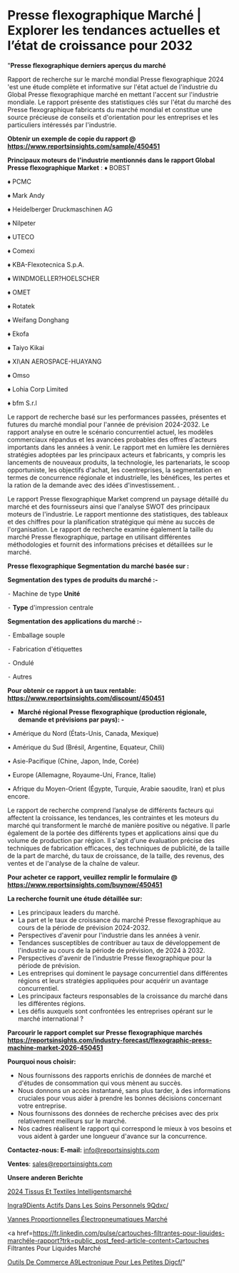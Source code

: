 # Presse flexographique Marché | Explorer les tendances actuelles et l’état de croissance pour 2032

"<strong>Presse flexographique derniers aperçus du marché</strong>

Rapport de recherche sur le marché mondial Presse flexographique 2024 'est une étude complète et informative sur l'état actuel de l'industrie du Global Presse flexographique marché en mettant l'accent sur l'industrie mondiale. Le rapport présente des statistiques clés sur l'état du marché des Presse flexographique fabricants du marché mondial et constitue une source précieuse de conseils et d'orientation pour les entreprises et les particuliers intéressés par l'industrie.

<strong>Obtenir un exemple de copie du rapport @ <a href=https://www.reportsinsights.com/sample/450451>https://www.reportsinsights.com/sample/450451</a></strong>

<strong>Principaux moteurs de l'industrie mentionnés dans le rapport Global Presse flexographique Market</strong> :
♦ BOBST

♦ PCMC

♦ Mark Andy

♦ Heidelberger Druckmaschinen AG

♦ Nilpeter

♦ UTECO

♦ Comexi

♦ KBA-Flexotecnica S.p.A.

♦ WINDMOELLER?HOELSCHER

♦ OMET

♦ Rotatek

♦ Weifang Donghang

♦ Ekofa

♦ Taiyo Kikai

♦ XI\AN AEROSPACE-HUAYANG

♦ Omso

♦ Lohia Corp Limited

♦ bfm S.r.l

Le rapport de recherche basé sur les performances passées, présentes et futures du marché mondial pour l'année de prévision 2024-2032. Le rapport analyse en outre le scénario concurrentiel actuel, les modèles commerciaux répandus et les avancées probables des offres d'acteurs importants dans les années à venir. Le rapport met en lumière les dernières stratégies adoptées par les principaux acteurs et fabricants, y compris les lancements de nouveaux produits, la technologie, les partenariats, le scoop opportuniste, les objectifs d'achat, les coentreprises, la segmentation en termes de concurrence régionale et industrielle, les bénéfices, les pertes et la ration de la demande avec des idées d'investissement. .

Le rapport Presse flexographique Market comprend un paysage détaillé du marché et des fournisseurs ainsi que l'analyse SWOT des principaux moteurs de l'industrie. Le rapport mentionne des statistiques, des tableaux et des chiffres pour la planification stratégique qui mène au succès de l'organisation. Le rapport de recherche examine également la taille du marché Presse flexographique, partage en utilisant différentes méthodologies et fournit des informations précises et détaillées sur le marché.

<strong>Presse flexographique Segmentation du marché basée sur :</strong>

<strong>Segmentation des types de produits du marché :-</strong>

⁃ Machine de type <strong>Unité</strong>

⁃ <strong>Type</strong> d'impression centrale

<strong>Segmentation des applications du marché :-</strong>

⁃ Emballage souple

⁃ Fabrication d'étiquettes

⁃ Ondulé

⁃ Autres

<strong>Pour obtenir ce rapport à un taux rentable: <a href=https://www.reportsinsights.com/discount/450451>https://www.reportsinsights.com/discount/450451</a></strong>
<ul>
  <li><strong>Marché régional Presse flexographique (production régionale, demande et prévisions par pays): -</strong></li>
</ul>
• Amérique du Nord (États-Unis, Canada, Mexique)

• Amérique du Sud (Brésil, Argentine, Equateur, Chili)

• Asie-Pacifique (Chine, Japon, Inde, Corée)

• Europe (Allemagne, Royaume-Uni, France, Italie)

• Afrique du Moyen-Orient (Égypte, Turquie, Arabie saoudite, Iran) et plus encore.

Le rapport de recherche comprend l’analyse de différents facteurs qui affectent la croissance, les tendances, les contraintes et les moteurs du marché qui transforment le marché de manière positive ou négative. Il parle également de la portée des différents types et applications ainsi que du volume de production par région. Il s'agit d'une évaluation précise des techniques de fabrication efficaces, des techniques de publicité, de la taille de la part de marché, du taux de croissance, de la taille, des revenus, des ventes et de l'analyse de la chaîne de valeur.

<strong>Pour acheter ce rapport, veuillez remplir le formulaire @   <a href=https://www.reportsinsights.com/buynow/450451>https://www.reportsinsights.com/buynow/450451</a></strong>

<strong>La recherche fournit une étude détaillée sur:</strong>
<ul>
  <li>Les principaux leaders du marché.</li>
  <li>La part et le taux de croissance du marché Presse flexographique au cours de la période de prévision 2024-2032.</li>
  <li>Perspectives d'avenir pour l'industrie dans les années à venir.</li>
  <li>Tendances susceptibles de contribuer au taux de développement de l'industrie au cours de la période de prévision, de 2024 à 2032.</li>
  <li>Perspectives d'avenir de l'industrie Presse flexographique pour la période de prévision.</li>
  <li>Les entreprises qui dominent le paysage concurrentiel dans différentes régions et leurs stratégies appliquées pour acquérir un avantage concurrentiel.</li>
  <li>Les principaux facteurs responsables de la croissance du marché dans les différentes régions.</li>
  <li>Les défis auxquels sont confrontées les entreprises opérant sur le marché international ?</li>
</ul>

<strong>Parcourir le rapport complet sur Presse flexographique marchés <a href=https://reportsinsights.com/industry-forecast/flexographic-press-machine-market-2026-450451>https://reportsinsights.com/industry-forecast/flexographic-press-machine-market-2026-450451</a></strong>

<strong>Pourquoi nous choisir:</strong>
<ul>
  <li>Nous fournissons des rapports enrichis de données de marché et d'études de consommation qui vous mènent au succès.</li>
  <li>Nous donnons un accès instantané, sans plus tarder, à des informations cruciales pour vous aider à prendre les bonnes décisions concernant votre entreprise.</li>
  <li>Nous fournissons des données de recherche précises avec des prix relativement meilleurs sur le marché.</li>
  <li>Nos cadres réalisent le rapport qui correspond le mieux à vos besoins et vous aident à garder une longueur d'avance sur la concurrence.</li>
</ul>
<strong>Contactez-nous:
</strong><strong>E-mail:</strong> <a href=mailto:info@reportsinsights.com>info@reportsinsights.com</a>

<strong>Ventes</strong>: <a href=mailto:sales@reportsinsights.com>sales@reportsinsights.com</a>

<strong>Unsere anderen Berichte</strong>

<a href=https://www.linkedin.com/pulse/2024-tissus-et-textiles-intelligentsmarch%C3%A9-aper%C3%A7us-qvyif/>2024 Tissus Et Textiles Intelligentsmarché</a>

<a href=https://www.linkedin.com/pulse/ingr%C3%A9dients-actifs-dans-les-soins-personnels-9qdxc/>Ingra9Dients Actifs Dans Les Soins Personnels 9Qdxc/</a>

<a href=https://www.linkedin.com/pulse/vannes-proportionnelles-électropneumatiques-marché-x6bpc/>Vannes Proportionnelles Électropneumatiques Marché</a>

<a href=https://fr.linkedin.com/pulse/cartouches-filtrantes-pour-liquides-marchéle-rapport?trk=public_post_feed-article-content>Cartouches Filtrantes Pour Liquides Marché</a>

<a href=https://www.linkedin.com/pulse/outils-de-commerce-%C3%A9lectronique-pour-les-petites-digcf/>Outils De Commerce A9Lectronique Pour Les Petites Digcf/</a>"

